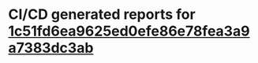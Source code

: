# CI/CD generated reports for [1c51fd6ea9625ed0efe86e78fea3a9a7383dc3ab](https://github.com/hydephp/develop/commit/1c51fd6ea9625ed0efe86e78fea3a9a7383dc3ab)
